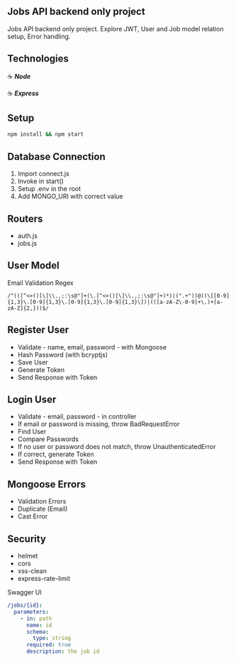 ## Jobs API backend only project

Jobs API backend only project. Explore JWT, User and Job model relation setup, Error handling.

## Technologies

:coffee: **_Node_**

:coffee: **_Express_**

## Setup

```bash
npm install && npm start
```

## Database Connection

1. Import connect.js
2. Invoke in start()
3. Setup .env in the root
4. Add MONGO_URI with correct value

## Routers

- auth.js
- jobs.js

## User Model

Email Validation Regex

```regex
/^(([^<>()[\]\\.,;:\s@"]+(\.[^<>()[\]\\.,;:\s@"]+)*)|(".+"))@((\[[0-9]{1,3}\.[0-9]{1,3}\.[0-9]{1,3}\.[0-9]{1,3}\])|(([a-zA-Z\-0-9]+\.)+[a-zA-Z]{2,}))$/
```

## Register User

- Validate - name, email, password - with Mongoose
- Hash Password (with bcryptjs)
- Save User
- Generate Token
- Send Response with Token

## Login User

- Validate - email, password - in controller
- If email or password is missing, throw BadRequestError
- Find User
- Compare Passwords
- If no user or password does not match, throw UnauthenticatedError
- If correct, generate Token
- Send Response with Token

## Mongoose Errors

- Validation Errors
- Duplicate (Email)
- Cast Error

## Security

- helmet
- cors
- xss-clean
- express-rate-limit

Swagger UI

```yaml
/jobs/{id}:
  parameters:
    - in: path
      name: id
      schema:
        type: string
      required: true
      description: the job id
```
